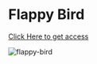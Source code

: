 # Flappy Bird
[Click Here to get access](https://pedroaugusto2004.github.io/FB-Jogo/)




![flappy-bird](https://user-images.githubusercontent.com/104571614/193715583-9f201339-88e0-4a92-90e8-86efbecb2d4a.jpg)
